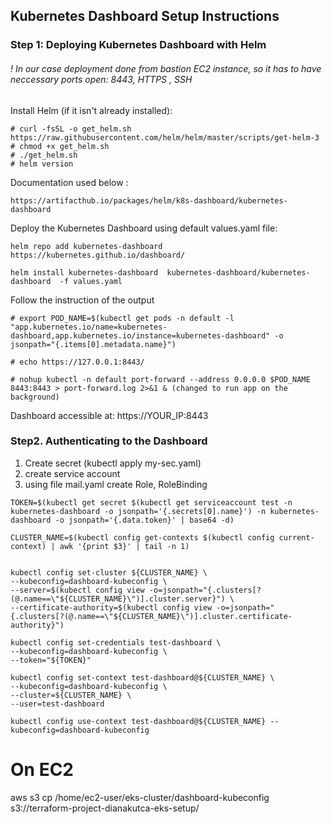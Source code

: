 Kubernetes Dashboard Setup Instructions
---

### Step 1: Deploying Kubernetes Dashboard with Helm
###### ! In our case deployment done from bastion EC2 instance, so it has to have neccessary ports open: 8443, HTTPS , SSH 

Install Helm (if it isn't already installed):

``````
# curl -fsSL -o get_helm.sh https://raw.githubusercontent.com/helm/helm/master/scripts/get-helm-3
# chmod +x get_helm.sh
# ./get_helm.sh
# helm version
``````

Documentation used below : 
```
https://artifacthub.io/packages/helm/k8s-dashboard/kubernetes-dashboard
```


Deploy the Kubernetes Dashboard using default values.yaml file:


``````
helm repo add kubernetes-dashboard https://kubernetes.github.io/dashboard/

helm install kubernetes-dashboard  kubernetes-dashboard/kubernetes-dashboard  -f values.yaml
``````

Follow the instruction of the output
``````
# export POD_NAME=$(kubectl get pods -n default -l "app.kubernetes.io/name=kubernetes-dashboard,app.kubernetes.io/instance=kubernetes-dashboard" -o jsonpath="{.items[0].metadata.name}")

# echo https://127.0.0.1:8443/

# nohup kubectl -n default port-forward --address 0.0.0.0 $POD_NAME 8443:8443 > port-forward.log 2>&1 & (changed to run app on the background)
``````

Dashboard accessible at: https://YOUR_IP:8443

### Step2. Authenticating to the Dashboard

1. Create secret (kubectl apply my-sec.yaml)
2. create service account 
3. using file mail.yaml create Role, RoleBinding 

``````
TOKEN=$(kubectl get secret $(kubectl get serviceaccount test -n kubernetes-dashboard -o jsonpath='{.secrets[0].name}') -n kubernetes-dashboard -o jsonpath='{.data.token}' | base64 -d)

CLUSTER_NAME=$(kubectl config get-contexts $(kubectl config current-context) | awk '{print $3}' | tail -n 1)


kubectl config set-cluster ${CLUSTER_NAME} \
--kubeconfig=dashboard-kubeconfig \
--server=$(kubectl config view -o=jsonpath="{.clusters[?(@.name==\"${CLUSTER_NAME}\")].cluster.server}") \
--certificate-authority=$(kubectl config view -o=jsonpath="{.clusters[?(@.name==\"${CLUSTER_NAME}\")].cluster.certificate-authority}")

kubectl config set-credentials test-dashboard \
--kubeconfig=dashboard-kubeconfig \
--token="${TOKEN}"

kubectl config set-context test-dashboard@${CLUSTER_NAME} \
--kubeconfig=dashboard-kubeconfig \
--cluster=${CLUSTER_NAME} \
--user=test-dashboard

kubectl config use-context test-dashboard@${CLUSTER_NAME} --kubeconfig=dashboard-kubeconfig

``````

# On EC2
aws s3 cp /home/ec2-user/eks-cluster/dashboard-kubeconfig s3://terraform-project-dianakutca-eks-setup/

